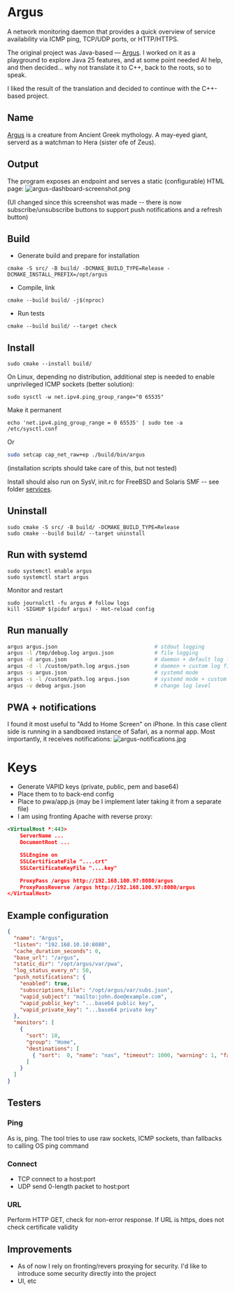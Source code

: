 # Argus
A network monitoring daemon that provides a quick overview of service availability via ICMP ping, TCP/UDP ports, or HTTP/HTTPS. 

The original project was Java-based — [Argus](https://github.com/rezdm/Argus). I worked on it as a playground to explore Java 25 features, and at some point needed AI help, and then decided... why not translate it to C++, back to the roots, so to speak.

I liked the result of the translation and decided to continue with the C++-based project.

## Name
[Argus](https://en.wikipedia.org/wiki/Argus_Panoptes) is a creature from Ancient Greek mythology. A may-eyed giant, serverd as a watchman to Hera (sister ofe of Zeus).

## Output
The program exposes an endpoint and serves a static (configurable) HTML page:
![argus-dashboard-screenshot.png](argus-dashboard-screenshot.png)

(UI changed since this screenshot was made -- there is now subscribe/unsubscribe buttons to support push notifications and a refresh button)

## Build
* Generate build and prepare for installation
```
cmake -S src/ -B build/ -DCMAKE_BUILD_TYPE=Release -DCMAKE_INSTALL_PREFIX=/opt/argus
```
* Compile, link
```
cmake --build build/ -j$(nproc)
```
* Run tests
```
cmake --build build/ --target check
```
## Install 
```
sudo cmake --install build/
```
On Linux, depending no distribution, additional step is needed to enable unprivileged ICMP sockets (better solution):
```
sudo sysctl -w net.ipv4.ping_group_range="0 65535"
```
Make it permanent
```
echo 'net.ipv4.ping_group_range = 0 65535' | sudo tee -a /etc/sysctl.conf
```
Or
```bash
sudo setcap cap_net_raw+ep ./build/bin/argus
```

(installation scripts should take care of this, but not tested)

Install should also run on SysV, init.rc for FreeBSD and Solaris SMF -- see folder [services](https://github.com/rezdm/Argus.cpp/tree/main/services).

## Uninstall
```
sudo cmake -S src/ -B build/ -DCMAKE_BUILD_TYPE=Release
sudo cmake --build build/ --target uninstall
```

## Run with systemd
```
sudo systemctl enable argus
sudo systemctl start argus
```

Monitor and restart
```
sudo journalctl -fu argus # follow logs
kill -SIGHUP $(pidof argus) - Hot-reload config
```

## Run manually
```bash
argus argus.json                               # stdout logging
argus -l /tmp/debug.log argus.json             # file logging
argus -d argus.json                            # daemon + default log file
argus -d -l /custom/path.log argus.json        # daemon + custom log file
argus -s argus.json                            # systemd mode
argus -s -l /custom/path.log argus.json        # systemd mode + custom log file
argus -v debug argus.json                      # change log level
```

## PWA + notifications
I found it most useful to "Add to Home Screen" on iPhone. In this case client side is running in a sandboxed instance of Safari, as a normal app. Most importantly, it receives notifications:
![argus-notifications.jpg](argus-notifications.jpg)

# Keys
* Generate VAPID keys (private, public, pem and base64)
* Place them to to back-end config
* Place to pwa/app.js (may be I implement later taking it from a separate file)
* I am using fronting Apache with reverse proxy:
```xml
<VirtualHost *:443>
    ServerName ...
    DocumentRoot ...

    SSLEngine on
    SSLCertificateFile "....crt"
    SSLCertificateKeyFile "....key"

    ProxyPass /argus http://192.168.100.97:8080/argus
    ProxyPassReverse /argus http://192.168.100.97:8080/argus
</VirtualHost>
```
## Example configuration
```json
{
  "name": "Argus",
  "listen": "192.168.10.10:8080",
  "cache_duration_seconds": 0,
  "base_url": "/argus",
  "static_dir": "/opt/argus/var/pwa",
  "log_status_every_n": 50,
  "push_notifications": {
    "enabled": true,
    "subscriptions_file": "/opt/argus/var/subs.json",
    "vapid_subject": "mailto:john.doe@example.com",
    "vapid_public_key": "...base64 public key",
    "vapid_private_key": "...base64 private key"
  },
  "monitors": [
    {
      "sort": 10,
      "group": "Home",
      "destinations": [
        { "sort":  0, "name": "nas", "timeout": 1000, "warning": 1, "failure": 2, "reset": 1, "interval": 5, "history": 100, "test": { "method": "Ping", "host": "nas-station" }}
      ]
    }
  ]
}
```

## Testers
### Ping
As is, ping. The tool tries to use raw sockets, ICMP sockets, than fallbacks to calling OS ping command 
### Connect
* TCP connect to a host:port
* UDP send 0-length packet to host:port
### URL
Perform HTTP GET, check for non-error response. If URL is https, does not check certificate validity

## Improvements
* As of now I rely on fronting/revers proxying for security. I'd like to introduce some security directly into the project
* UI, etc
